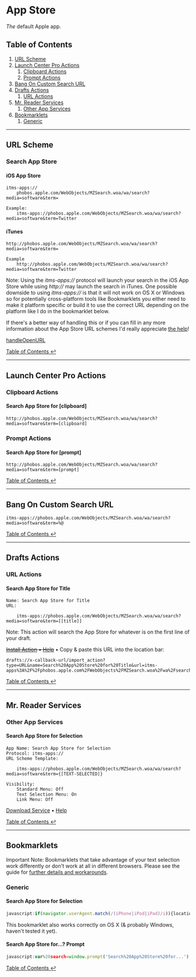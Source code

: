 # App Store

*The* default Apple app.

## Table of Contents

1. [URL Scheme](#url-scheme)
1. [Launch Center Pro Actions](#launch-center-pro-actions)
    1. [Clipboard Actions](#clipboard-actions)
    1. [Prompt Actions](#prompt-actions)
1. [Bang On Custom Search URL](#bang-on-custom-search-url)
1. [Drafts Actions](#drafts-actions)
    1. [URL Actions](#url-actions)
1. [Mr. Reader Services](#mr-reader-services)
    1. [Other App Services](#other-app-services)
1. [Bookmarklets](#bookmarklets)
    1. [Generic](#generic)

---

## URL Scheme

### Search App Store

#### iOS App Store

    itms-apps://
        phobos.apple.com/WebObjects/MZSearch.woa/wa/search?media=software&term=
            
    Example:
        itms-apps://phobos.apple.com/WebObjects/MZSearch.woa/wa/search?media=software&term=Twitter
 
#### iTunes

    http://phobos.apple.com/WebObjects/MZSearch.woa/wa/search?media=software&term=

    Example
        http://phobos.apple.com/WebObjects/MZSearch.woa/wa/search?media=software&term=Twitter


Note: Using the *itms-apps://* protocol will launch your search in the iOS App Store while using *http://* may launch the search in iTunes. One possible downside to using *itms-apps://* is that it will not work on OS X or Windows so for potentially cross-platform tools like Bookmarklets you either need to make it platform specific or build it to use the correct URL depending on the platform like I do in the bookmarklet below. 

If there's a better way of handling this or if you can fill in any more information about the App Store URL schemes I'd really appreciate [the help](README.md#project-updates--contact-information)!

[handleOpenURL](http://handleopenurl.com/scheme/app-store)

[Table of Contents ↩](#table-of-contents)

---

## Launch Center Pro Actions

### Clipboard Actions

#### Search App Store for \[clipboard\]

    http://phobos.apple.com/WebObjects/MZSearch.woa/wa/search?media=software&term=[clipboard]

### Prompt Actions

#### Search App Store for \[prompt\]

    http://phobos.apple.com/WebObjects/MZSearch.woa/wa/search?media=software&term=[prompt]

[Table of Contents ↩](#table-of-contents)

---

## Bang On Custom Search URL

    itms-apps://phobos.apple.com/WebObjects/MZSearch.woa/wa/search?media=software&term=%@

[Table of Contents ↩](#table-of-contents)

---

## Drafts Actions

### URL Actions

#### Search App Store for Title

    Name: Search App Store for Title
    URL:

        itms-apps://phobos.apple.com/WebObjects/MZSearch.woa/wa/search?media=software&term=[[title]]

Note: This action will search the App Store for whatever is on the first line of your draft.

~~[Install Action](drafts://x-callback-url/import_action?type=URL&name=Search%20App%20Store%20for%20Title&url=itms-apps%3A%2F%2Fphobos.apple.com%2FWebObjects%2FMZSearch.woa%2Fwa%2Fsearch%3Fmedia%3Dsoftware%26term%3D%5B%5Btitle%5D%5D) • [Help](guide.md#installing-drafts-actions)~~ • Copy & paste this URL into the location bar:

    drafts://x-callback-url/import_action?type=URL&name=Search%20App%20Store%20for%20Title&url=itms-apps%3A%2F%2Fphobos.apple.com%2FWebObjects%2FMZSearch.woa%2Fwa%2Fsearch%3Fmedia%3Dsoftware%26term%3D%5B%5Btitle%5D%5D

[Table of Contents ↩](#table-of-contents)

---

## Mr. Reader Services

### Other App Services

#### Search App Store for Selection

    App Name: Search App Store for Selection
    Protocol: itms-apps://
    URL Scheme Template:

        itms-apps://phobos.apple.com/WebObjects/MZSearch.woa/wa/search?media=software&term={[TEXT-SELECTED]}
    
    Visibility:
        Standard Menu: Off
        Text Selection Menu: On
        Link Menu: Off

[Download Service](https://github.com/christopherdwhite/iosWorkflows/raw/master/mrreader-services/search-app-store-for-selection.mrreaderappconf) • [Help](guide.md#installing-mr-reader-browser-and-other-app-services)

[Table of Contents ↩](#table-of-contents)

---

## Bookmarklets

Important Note: Bookmarklets that take advantage of your text selection work differently or don't work at all in different browsers. Please see the guide for [further details and workarounds](guide.md#bookmarklet-limitations-for-selected-text-in-different-browsers).

### Generic

#### Search App Store for Selection

```javascript
javascript:if(navigator.userAgent.match(/(iPhone|iPod|iPad)/i)){location.href='itms-apps://phobos.apple.com/WebObjects/MZSearch.woa/wa/search?media=software&term='+encodeURIComponent(window.getSelection());}else{location.href='http://phobos.apple.com/WebObjects/MZSearch.woa/wa/search?media=software&term='+encodeURIComponent(window.getSelection());}
```

This bookmarklet also works correctly on OS X (& probably Windows, haven't tested it yet).

#### Search App Store for...? Prompt

```javascript
javascript:var%20search=window.prompt('Search%20App%20Store%20for...');if(navigator.userAgent.match(/(iPhone|iPod|iPad)/i)){location.href='itms-apps://phobos.apple.com/WebObjects/MZSearch.woa/wa/search?media=software&term='+encodeURIComponent(search);}else{location.href='http://phobos.apple.com/WebObjects/MZSearch.woa/wa/search?media=software&term='+encodeURIComponent(search);}
```

[Table of Contents ↩](#table-of-contents)